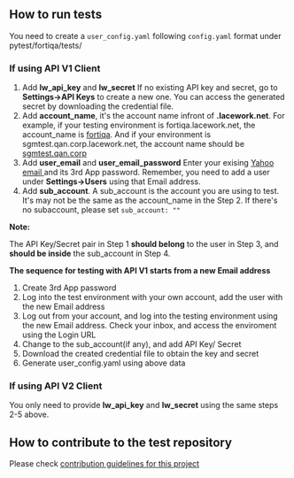 ## How to run tests
You need to create a `user_config.yaml` following `config.yaml` format under pytest/fortiqa/tests/
### If using API V1 Client
1. Add **lw_api_key** and **lw_secret**
	If no existing API key and secret, go to **Settings->API Keys** to create a new one. You can access the generated secret by downloading the credential file.
2. Add **account_name**, it's the account name infront of **.lacework.net**. For example, if your testing environment is fortiqa.lacework.net, the account_name is <ins>fortiqa</ins>. And if your environment is sgmtest.qan.corp.lacework.net, the account name should be <ins>sgmtest.qan.corp</ins>
3. Add **user_email** and **user_email_password** Enter your exising <ins>Yahoo email </ins> and its 3rd App password. Remember, you need to add a user under **Settings->Users** using that Email address.
4. Add **sub_account**. A sub_account is the account you are using to test. It's may not be the same as the account_name in the Step 2. If there's no subaccount, please set `sub_account: ""`

**Note:**

The API Key/Secret pair in Step 1 **should belong** to the user in Step 3, and **should be inside** the sub_account in Step 4.


**The sequence for testing with API V1 starts from a new Email address**
1. Create 3rd App password
2. Log into the test environment with your own account, add the user with the new Email address
3. Log out from your account, and log into the testing environment using the new Email address. Check your inbox, and access the enviroment using the Login URL
4. Change to the sub_account(if any), and add API Key/ Secret
5. Download the created credential file to obtain the key and secret
6. Generate user_config.yaml using above data

### If using API V2 Client
You only need to provide **lw_api_key** and **lw_secret** using the same steps 2-5 above.

## How to contribute to the test repository
Please check [contribution guidelines for this project](CONTRIBUTING.md)
